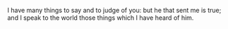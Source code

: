 I have many things to say and to judge of you: but he that sent me is true; and I speak to the world those things which I have heard of him.
